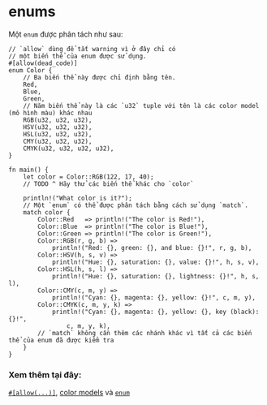 # enums

Một `enum` được phân tách như sau:

```rust,editable
// `allow` dùng để tắt warning vì ở đây chỉ có 
// một biến thể của enum được sử dụng.
#[allow(dead_code)]
enum Color {
    // Ba biến thể này được chỉ định bằng tên.
    Red,
    Blue,
    Green,
    // Năm biến thể này là các `u32` tuple với tên là các color model (mô hình màu) khác nhau
    RGB(u32, u32, u32),
    HSV(u32, u32, u32),
    HSL(u32, u32, u32),
    CMY(u32, u32, u32),
    CMYK(u32, u32, u32, u32),
}

fn main() {
    let color = Color::RGB(122, 17, 40);
    // TODO ^ Hãy thử các biến thể khác cho `color`

    println!("What color is it?");
    // Một `enum` có thể được phân tách bằng cách sử dụng `match`.
    match color {
        Color::Red   => println!("The color is Red!"),
        Color::Blue  => println!("The color is Blue!"),
        Color::Green => println!("The color is Green!"),
        Color::RGB(r, g, b) =>
            println!("Red: {}, green: {}, and blue: {}!", r, g, b),
        Color::HSV(h, s, v) =>
            println!("Hue: {}, saturation: {}, value: {}!", h, s, v),
        Color::HSL(h, s, l) =>
            println!("Hue: {}, saturation: {}, lightness: {}!", h, s, l),
        Color::CMY(c, m, y) =>
            println!("Cyan: {}, magenta: {}, yellow: {}!", c, m, y),
        Color::CMYK(c, m, y, k) =>
            println!("Cyan: {}, magenta: {}, yellow: {}, key (black): {}!",
                c, m, y, k),
        // `match` không cần thêm các nhánh khác vì tất cả các biến thể của enum đã được kiểm tra
    }
}
```

### Xem thêm tại đây:

[`#[allow(...)]`][allow], [color models][color_models] và [`enum`][enum]

[allow]: ../../../attribute/unused.md
[color_models]: https://en.wikipedia.org/wiki/Color_model
[enum]: ../../../custom_types/enum.md
